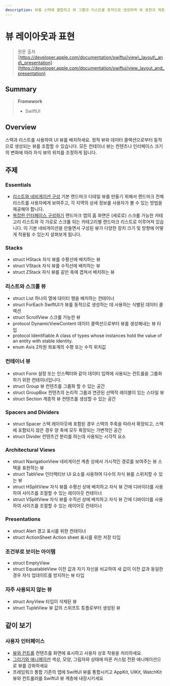 ```yaml
---
description: 뷰를 스택에 결합하고 뷰 그룹과 리스트를 동적으로 생성하며 뷰 표현과 계층을 정의하세요
---
```


# 뷰 레이아웃과 표현

> 원문 출처  
> [https://developer.apple.com/documentation/swiftui/view\_layout\_and\_presentation](https://developer.apple.com/documentation/swiftui/view_layout_and_presentation)

## Summary

> **Framework**
>
> * SwiftUI

## Overview

스택과 리스트를 사용하여 UI 뷰를 배치하세요. 정적 뷰와 데이터 콜렉션으로부터 동적으로 생성되는 뷰를 조합할 수 있습니다. 모든 컨테이너 뷰는 컨텐츠나 인터페이스 크기의 변화에 따라 자식 뷰의 위치를 조정하게 됩니다.

## 주제

### Essentials

* [리스트와 네비게이션 구성](https://developer.apple.com/tutorials/swiftui/building-lists-and-navigation) 기본 랜드마크 디테일 뷰를 만들기 위해서 랜드마크 전체 리스트를 사용자에게 보여주고,  각 지역의 상세 정보를 사용자가 볼 수 있는 방법을 제공해야 합니다.
* [복잡한 인터페이스 구성하기](https://developer.apple.com/tutorials/swiftui/composing-complex-interfaces) 랜드마크 앱의 홈 화면은 \(세로로\) 스크롤 가능한 카테고리 리스트와 각 가로로 스크롤 되는 카테고리별 랜드마크 리스트로 이루어져 있습니다. 이 기본 네비게이션을 만들면서 구성된 뷰가 다양한 장치 크기 및 방향에 어떻게 적용될 수 있는지 살펴보게 됩니다.

### Stacks

* struct HStack 자식 뷰를 수평선에 배치하는 뷰
* struct VStack 자식 뷰를 수직선에 배치하는 뷰
* struct ZStack 자식 뷰를 같은 축에 겹쳐서 배치하는 뷰

### 리스트와 스크롤 뷰

* struct List 하나의 열에 대이터 행을 배치하는 컨테이너
* struct ForEach SwiftUI가 뷰를 동적으로 생성하는 데 사용하는 식별된 데이터 콜렉션
* struct ScrollView 스크롤 가능한 뷰
* protocol DynamicViewContent 데이터 콜렉션으로부터 뷰를 생성해내는 뷰 타입
* protocol Identifiable A class of types whose instances hold the value of an entity with stable identity.
* enum Axis 2차원 좌표계의 수평 또는 수직 위치값

### 컨테이너 뷰

* struct Form 설정 또는 인스펙터와 같이 데이터 입력에 사용되는 컨트롤을 그룹화 하기 위한 컨테이너입니다.
* struct Group 뷰 컨텐츠를 그룹화 할 수 있는 공간
* struct GroupBox 컨텐츠의 논리적 그룹과 연관된 선택적 레이블이 있는 스타일 뷰
* struct Section 계층적 뷰 컨텐츠를 생성할 수 있는 공간

### Spacers and Dividers

* struct Spacer 스택 레이아웃에 포함된 경우 스택의 주축을 따라서 확장되고, 스택에 포함되지 않은 경우 양 축에 모두 확장되는 가변적인 공간
* struct Divider 컨텐츠간 분리를 하는데 사용되는 시각적 요소

### Architectural Views

* struct NavigationView 네비게이션 계층 상에서 가시적인 경로를 보여주는 뷰 스택을 표현하는 뷰
* struct TabView 인터렉티브 UI 요소를 사용하여 다수의 자식 뷰를 스위치할 수 있는 뷰
* struct HSplitView 자식 뷰를 수평선 상에 배치하고 자식 뷰 간에 디바이더를 사용하여 사이즈를 조절할 수 있는 레이아웃 컨테이너
* struct VSplitView 자식 뷰를 수직선 상에 배치하고 자식 뷰 간에 디바이더를 사용하여 사이즈를 조절할 수 있는 레이아웃 컨테이너

### Presentations

* struct Alert 경고 표시를 위한 컨테이너
* struct ActionSheet Action sheet 표시를 위한 저장 타입

### 조건부로 보이는 아이템

* struct EmptyView
* struct EquatableView 이전 값과 자기 자신을 비교하여 새 값이 이전 값과 동일한 경우 자식 업데이트를 방지하는 뷰 타입

### 자주 사용되지 않는 뷰

* struct AnyView 타입이 삭제된 뷰
* struct TupleView 뷰 값의 스위프트 튜플로부터 생성된 뷰



## 같이 보기

### 사용자 인터페이스

* [뷰와 컨트롤](views-and-controls.md) 컨텐츠를 화면에 표시하고 사용자 상호 작용을 처리하세요.
* [그리기와 애니메이션](drawing-and-animation.md) 색상, 모양, 그림자와 상태에 따른 커스텀 전환 애니메이션으로 뷰를 강화하세요
* 프레임워크 통합 기존의 앱에 SwiftUI 뷰를 통합시키고 AppKit, UIKit, WatchKit 뷰와 컨트롤러를 SwiftUI 뷰 계층에 내장시키세요





